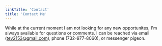 ```yaml
---
linkTitle: 'Contact'
title: 'Contact Me'
---
```


While at the current moment I am not looking for any new opportunites, I'm always available for questions or comments. I can be reached
via email (tev2153@gmail.com), phone (732-977-8060), or messenger pigeon.